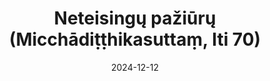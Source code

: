 ---
layout: page
title: 'Neteisingų pažiūrų (Micchādiṭṭhikasuttaṃ, Iti 70)'
category: bylota
index:
- Kamma
- Pažiūros (diṭṭhi)
sortIndex: 70
suttacentral: iti70
date: 2024-12-12
tags:
- Kamma
- Pažiūros (diṭṭhi)
---